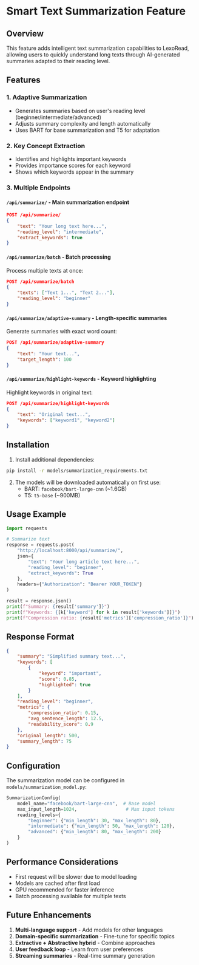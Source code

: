# Smart Text Summarization Feature

## Overview
This feature adds intelligent text summarization capabilities to LexoRead, allowing users to quickly understand long texts through AI-generated summaries adapted to their reading level.

## Features

### 1. **Adaptive Summarization**
- Generates summaries based on user's reading level (beginner/intermediate/advanced)
- Adjusts summary complexity and length automatically
- Uses BART for base summarization and T5 for adaptation

### 2. **Key Concept Extraction**
- Identifies and highlights important keywords
- Provides importance scores for each keyword
- Shows which keywords appear in the summary

### 3. **Multiple Endpoints**

#### `/api/summarize/` - Main summarization endpoint
```json
POST /api/summarize/
{
    "text": "Your long text here...",
    "reading_level": "intermediate",
    "extract_keywords": true
}
```

#### `/api/summarize/batch` - Batch processing
Process multiple texts at once:
```json
POST /api/summarize/batch
{
    "texts": ["Text 1...", "Text 2..."],
    "reading_level": "beginner"
}
```

#### `/api/summarize/adaptive-summary` - Length-specific summaries
Generate summaries with exact word count:
```json
POST /api/summarize/adaptive-summary
{
    "text": "Your text...",
    "target_length": 100
}
```

#### `/api/summarize/highlight-keywords` - Keyword highlighting
Highlight keywords in original text:
```json
POST /api/summarize/highlight-keywords
{
    "text": "Original text...",
    "keywords": ["keyword1", "keyword2"]
}
```

## Installation

1. Install additional dependencies:
```bash
pip install -r models/summarization_requirements.txt
```

2. The models will be downloaded automatically on first use:
   - BART: `facebook/bart-large-cnn` (~1.6GB)
   - T5: `t5-base` (~900MB)

## Usage Example

```python
import requests

# Summarize text
response = requests.post(
    "http://localhost:8000/api/summarize/",
    json={
        "text": "Your long article text here...",
        "reading_level": "beginner",
        "extract_keywords": True
    },
    headers={"Authorization": "Bearer YOUR_TOKEN"}
)

result = response.json()
print(f"Summary: {result['summary']}")
print(f"Keywords: {[k['keyword'] for k in result['keywords']]}")
print(f"Compression ratio: {result['metrics']['compression_ratio']}")
```

## Response Format

```json
{
    "summary": "Simplified summary text...",
    "keywords": [
        {
            "keyword": "important",
            "score": 0.85,
            "highlighted": true
        }
    ],
    "reading_level": "beginner",
    "metrics": {
        "compression_ratio": 0.15,
        "avg_sentence_length": 12.5,
        "readability_score": 0.9
    },
    "original_length": 500,
    "summary_length": 75
}
```

## Configuration

The summarization model can be configured in `models/summarization_model.py`:

```python
SummarizationConfig(
    model_name="facebook/bart-large-cnn",  # Base model
    max_input_length=1024,                  # Max input tokens
    reading_levels={
        "beginner": {"min_length": 30, "max_length": 80},
        "intermediate": {"min_length": 50, "max_length": 120},
        "advanced": {"min_length": 80, "max_length": 200}
    }
)
```

## Performance Considerations

- First request will be slower due to model loading
- Models are cached after first load
- GPU recommended for faster inference
- Batch processing available for multiple texts

## Future Enhancements

1. **Multi-language support** - Add models for other languages
2. **Domain-specific summarization** - Fine-tune for specific topics
3. **Extractive + Abstractive hybrid** - Combine approaches
4. **User feedback loop** - Learn from user preferences
5. **Streaming summaries** - Real-time summary generation